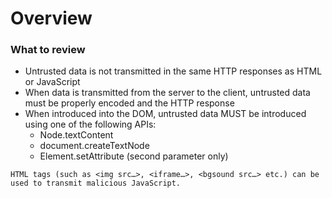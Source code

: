 # Overview

### What to review

- Untrusted data is not transmitted in the same HTTP responses as HTML or JavaScript
- When data is transmitted from the server to the client, untrusted data must be properly encoded and the HTTP response
- When introduced into the DOM, untrusted data MUST be introduced using one of the following APIs:
    - Node.textContent
    - document.createTextNode
    - Element.setAttribute (second parameter only)

```text
HTML tags (such as <img src…>, <iframe…>, <bgsound src…> etc.) can be used to transmit malicious JavaScript.
```
